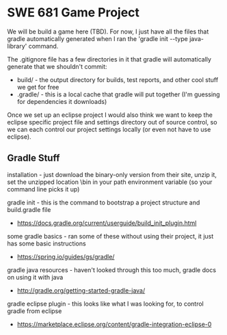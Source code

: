 # SWE 681 Game Project

We will be build a game here (TBD). For now, I just have all the files that gradle automatically generated when I ran the 'gradle init --type java-library' command.

The .gitignore file has a few directories in it that gradle will automatically generate that we shouldn't commit:
- build/ - the output directory for builds, test reports, and other cool stuff we get for free
- .gradle/ - this is a local cache that gradle will put together (I'm guessing for dependencies it downloads)

Once we set up an eclipse project I would also think we want to keep the eclipse specific project file and settings directory out of source control, so we can each control our project settings locally (or even not have to use eclipse).

## Gradle Stuff
installation - just download the binary-only version from their site, unzip it, set the unzipped location \bin in your path environment variable (so your command line picks it up)

gradle init - this is the command to bootstrap a project structure and build.gradle file
- https://docs.gradle.org/current/userguide/build_init_plugin.html

some gradle basics - ran some of these without using their project, it just has some basic instructions
- https://spring.io/guides/gs/gradle/

gradle java resources - haven't looked through this too much, gradle docs on using it with java
- http://gradle.org/getting-started-gradle-java/

gradle eclipse plugin - this looks like what I was looking for, to control gradle from eclipse
- https://marketplace.eclipse.org/content/gradle-integration-eclipse-0

